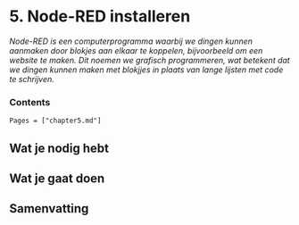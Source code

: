 # 5. Node-RED installeren

*Node-RED is een computerprogramma waarbij we dingen kunnen aanmaken door blokjes aan elkaar te koppelen, bijvoorbeeld om een website te maken. Dit noemen we grafisch programmeren, wat betekent dat we dingen kunnen maken met blokjjes in plaats van lange lijsten met code te schrijven.*

### Contents

```@contents
Pages = ["chapter5.md"]
```

## Wat je nodig hebt

## Wat je gaat doen

## Samenvatting

